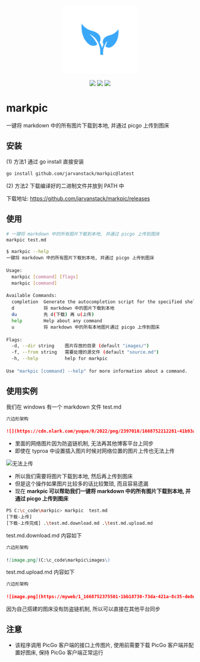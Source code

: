 <p align="center">
<img src="logo.png" width="200px"/>
<br>
<p align="center">
 <img src="https://img.shields.io/github/stars/jarvanstack/markpic" />
 <img src="https://img.shields.io/github/issues/jarvanstack/markpic" />
 <img src="https://img.shields.io/github/forks/jarvanstack/markpic" />
</p>
</p>

# markpic

一键将 markdown 中的所有图片下载到本地, 并通过 picgo 上传到图床


## 安装

(1) 方法1 通过 go install 直接安装

```bash
go install github.com/jarvanstack/markpic@latest
```

(2) 方法2 下载编译好的二进制文件并放到 PATH 中

下载地址: <https://github.com/jarvanstack/markpic/releases>

## 使用

```bash
# 一键将 markdown 中的所有图片下载到本地, 并通过 picgo 上传到图床
markpic test.md
```

```bash
$ markpic --help
一键将 markdown 中的所有图片下载到本地, 并通过 picgo 上传到图床

Usage:
  markpic [command] [flags]
  markpic [command]

Available Commands:
  completion  Generate the autocompletion script for the specified shell
  d           将 markdown 中的图片下载到本地
  du          先 d(下载) 再 u(上传)
  help        Help about any command
  u           将 markdown 中的所有本地图片通过 picgo 上传到图床

Flags:
  -d, --dir string    图片存放的目录 (default "images/")
  -f, --from string   需要处理的源文件 (default "source.md")
  -h, --help          help for markpic

Use "markpic [command] --help" for more information about a command.
```

## 使用实例

我们在 windows 有一个 markdown 文件 test.md

```markdown
六边形架构

![](https://cdn.nlark.com/yuque/0/2022/png/2397010/1668752212281-41b93ae1-c4c0-4af4-befa-ceaf1f4efb05.png#averageHue=%23f9f9f8&clientId=u39f9e662-ddb8-4&crop=0&crop=0&crop=1&crop=1&from=paste&id=u7149c748&margin=[object Object]&originHeight=279&originWidth=448&originalType=url&ratio=1&rotation=0&showTitle=false&status=done&style=none&taskId=u7e969d8b-9118-433a-86db-806375faecf&title=)

```

* 里面的网络图片因为防盗链机制, 无法再其他博客平台上同步
* 即使在 typroa 中设置插入图片时候对网络位置的图片上传也无法上传

![无法上传](https://cdn.jarvans.com/blog/2023/2022-02-0420221119171918.png)

* 所以我们需要将图片下载到本地, 然后再上传到图床
* 但是这个操作如果图片比较多的话比较繁琐, 而且容易遗漏
* 现在 **markpic 可以帮助我们一键将 markdown 中的所有图片下载到本地, 并通过 picgo 上传到图床**

```bash
PS C:\c_code\markpic> markpic  test.md
[下载-上传]
[下载-上传完成] .\test.md.download.md .\test.md.upload.md
```

test.md.download.md 内容如下

```markdown
六边形架构

![image.png](C:\c_code\markpic\images\)

```

test.md.upload.md 内容如下

```markdown
六边形架构

![image.png](https://myweb/1_1668752375501-1bb18730-73da-421a-8c35-de8d29029919.png.png)

```

因为自己搭建的图床没有防盗链机制, 所以可以直接在其他平台同步

## 注意

* 该程序调用 PicGo 客户端的接口上传图片, 使用前需要下载 PicGo 客户端并配置好图床, 保持 PicGo 客户端正常运行


